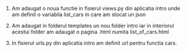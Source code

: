 1. Am adaugat o noua functie in fisierul views.py din aplicatia intro unde am definit o variabila list_cars in care
am stocat un json

2. Am adaugat in folderul templates un nou folder intro iar in interiorul acestui folder am adaugat o pagina .html
numita list_of_cars.html

3. In fisierul urls.py din aplicatia intro am definit url pentru functia cars.